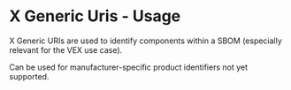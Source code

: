 # X Generic Uris - Usage

X Generic URIs are used to identify components within a SBOM (especially relevant for the VEX use case).

Can be used for manufacturer-specific product identifiers not yet supported.
